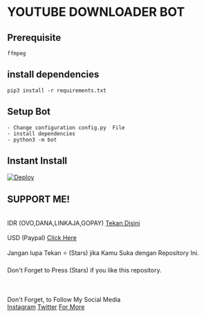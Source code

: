 # YOUTUBE DOWNLOADER BOT
## Prerequisite
    ffmpeg
  
    
## install dependencies
    pip3 install -r requirements.txt


## Setup Bot
    - Change configuration config.py  File
    - install dependencies
    - python3 -m bot


## Instant Install
[![Deploy](https://www.herokucdn.com/deploy/button.svg)](https://heroku.com/deploy?template=https://github.com/HariyonoRizki2/YT-Down-Bot/tree/master)

## SUPPORT ME!
<br>IDR (OVO,DANA,LINKAJA,GOPAY) [Tekan Disini](https://saweria.co/KITGBOTZ)</br>
<br>USD (Paypal) [Click Here](https://paypal.me/hariyonorizki)</br>
<br>Jangan lupa Tekan ⭐ (Stars) jika Kamu Suka dengan Repository Ini.</br>
<br>Don't Forget to Press (Stars) if you like this repository.</br>
<br></br>
<br>Don't Forget, to Follow My Social Media</br>
[Instagram](https://instagram.com/hariyonorizki_)
[Twitter](https://twitter.com/HariyonoRizki)
[For More](https://linktr.ee/HariyonoRizki)
